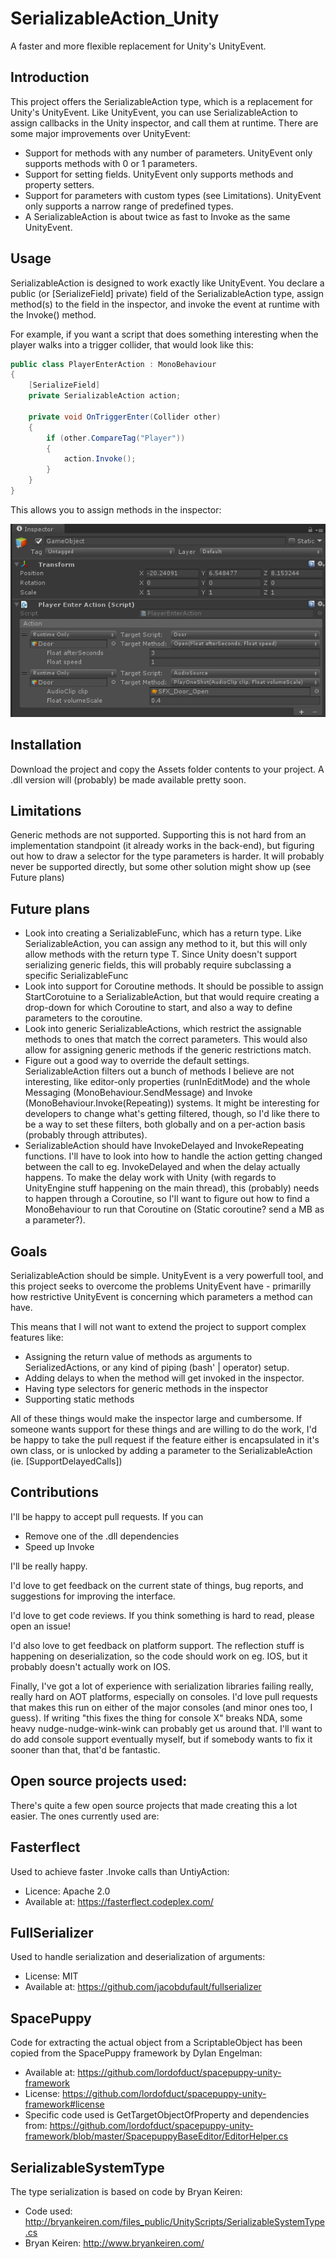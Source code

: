 # SerializableAction_Unity
A faster and more flexible replacement for Unity's UnityEvent.

## Introduction

This project offers the SerializableAction type, which is a replacement for Unity's UnityEvent. Like UnityEvent, you can use SerializableAction to assign callbacks in the Unity inspector, and call them at runtime. There are some major improvements over UnityEvent:

- Support for methods with any number of parameters. UnityEvent only supports methods with 0 or 1 parameters.
- Support for setting fields. UnityEvent only supports methods and property setters.
- Support for parameters with custom types (see Limitations). UnityEvent only supports a narrow range of predefined types.
- A SerializableAction is about twice as fast to Invoke as the same UnityEvent.

## Usage

SerializableAction is designed to work exactly like UnityEvent. You declare a public (or [SerializeField] private) field of the SerializableAction type, assign method(s) to the field in the inspector, and invoke the event at runtime with the Invoke() method.

For example, if you want a script that does something interesting when the player walks into a trigger collider, that would look like this:

```c#
public class PlayerEnterAction : MonoBehaviour
{
    [SerializeField]
    private SerializableAction action;

    private void OnTriggerEnter(Collider other)
    {
        if (other.CompareTag("Player"))
        {
            action.Invoke();
        }
    }
}
```


This allows you to assign methods in the inspector:

![readme example](https://github.com/Baste-RainGames/SerializableAction_Unity/blob/master/readme_example.png)

## Installation

Download the project and copy the Assets folder contents to your project.
A .dll version will (probably) be made available pretty soon.

## Limitations

Generic methods are not supported. Supporting this is not hard from an implementation standpoint (it already works in the back-end), but figuring out how to draw a selector for the type parameters is harder. It will probably never be supported directly, but some other solution might show up (see Future plans)

## Future plans
- Look into creating a SerializableFunc<T>, which has a return type. Like SerializableAction, you can assign any method to it, but this will only allow methods with the return type T. Since Unity doesn't support serializing generic fields, this will probably require subclassing a specific SerializableFunc
- Look into support for Coroutine methods. It should be possible to assign StartCorotuine to a SerializableAction, but that would require creating a drop-down for which Coroutine to start, and also a way to define parameters to the coroutine.
- Look into generic SerializableActions, which restrict the assignable methods to ones that match the correct parameters. This would also allow for assigning generic methods if the generic restrictions match.
- Figure out a good way to override the default settings. SerializableAction filters out a bunch of methods I believe are not interesting, like editor-only properties (runInEditMode) and the whole Messaging (MonoBehaviour.SendMessage) and Invoke (MonoBehaviour.Invoke(Repeating)) systems. It might be interesting for developers to change what's getting filtered, though, so I'd like there to be a way to set these filters, both globally and on a per-action basis (probably through attributes).
- SerializableAction should have InvokeDelayed and InvokeRepeating functions. I'll have to look into how to handle the action getting changed between the call to eg. InvokeDelayed and when the delay actually happens. To make the delay work with Unity (with regards to UnityEngine stuff happening on the main thread), this (probably) needs to happen through a Coroutine, so I'll want to figure out how to find a MonoBehaviour to run that Coroutine on (Static coroutine? send a MB as a parameter?).

## Goals
SerializableAction should be simple. UnityEvent is a very powerfull tool, and this project seeks to overcome the problems UnityEvent have - primarilly how restrictive UnityEvent is concerning which parameters a method can have.

This means that I will not want to extend the project to support complex features like:
- Assigning the return value of methods as arguments to SerializedActions, or any kind of piping (bash' | operator) setup.
- Adding delays to when the method will get invoked in the inspector. 
- Having type selectors for generic methods in the inspector
- Supporting static methods

All of these things would make the inspector large and cumbersome. If someone wants support for these things and are willing to do the work, I'd be happy to take the pull request if the feature either is encapsulated in it's own class, or is unlocked by adding a parameter to the SerializableAction (ie. [SupportDelayedCalls])

## Contributions
I'll be happy to accept pull requests. If you can
- Remove one of the .dll dependencies
- Speed up Invoke

I'll be really happy.

I'd love to get feedback on the current state of things, bug reports, and suggestions for improving the interface. 

I'd love to get code reviews. If you think something is hard to read, please open an issue!

I'd also love to get feedback on platform support. The reflection stuff is happening on deserialization, so the code should work on eg. IOS, but it probably doesn't actually work on IOS. 

Finally, I've got a lot of experience with serialization libraries failing really, really hard on AOT platforms, especially on consoles. I'd love pull requests that makes this run on either of the major consoles (and minor ones too, I guess). If writing "this fixes the thing for console X" breaks NDA, some heavy nudge-nudge-wink-wink can probably get us around that. I'll want to do add console support eventually myself, but if somebody wants to fix it sooner than that, that'd be fantastic.

## Open source projects used:
There's quite a few open source projects that made creating this a lot easier. The ones currently used are:

## Fasterflect
Used to achieve faster .Invoke calls than UntiyAction:
- Licence: Apache 2.0
- Available at: https://fasterflect.codeplex.com/

## FullSerializer 
Used to handle serialization and deserialization of arguments:
- License: MIT
- Available at: https://github.com/jacobdufault/fullserializer

## SpacePuppy
Code for extracting the actual object from a ScriptableObject has been copied from the SpacePuppy framework by Dylan Engelman:
- Available at: https://github.com/lordofduct/spacepuppy-unity-framework
- License: https://github.com/lordofduct/spacepuppy-unity-framework#license
- Specific code used is GetTargetObjectOfProperty and dependencies from: https://github.com/lordofduct/spacepuppy-unity-framework/blob/master/SpacepuppyBaseEditor/EditorHelper.cs

## SerializableSystemType
The type serialization is based on code by Bryan Keiren:
- Code used: http://bryankeiren.com/files_public/UnityScripts/SerializableSystemType.cs
- Bryan Keiren: http://www.bryankeiren.com/
